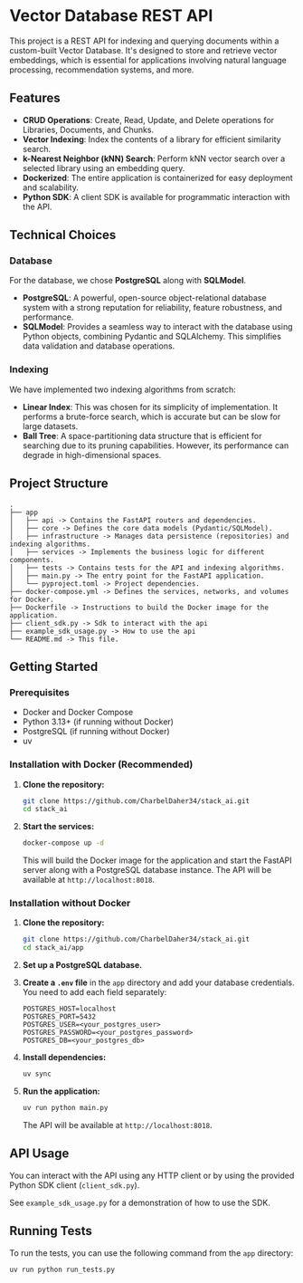 # Vector Database REST API

This project is a REST API for indexing and querying documents within a custom-built Vector Database. It's designed to store and retrieve vector embeddings, which is essential for applications involving natural language processing, recommendation systems, and more.

## Features

*   **CRUD Operations**: Create, Read, Update, and Delete operations for Libraries, Documents, and Chunks.
*   **Vector Indexing**: Index the contents of a library for efficient similarity search.
*   **k-Nearest Neighbor (kNN) Search**: Perform kNN vector search over a selected library using an embedding query.
*   **Dockerized**: The entire application is containerized for easy deployment and scalability.
*   **Python SDK**: A client SDK is available for programmatic interaction with the API.

## Technical Choices

### Database

For the database, we chose **PostgreSQL** along with **SQLModel**.

*   **PostgreSQL**: A powerful, open-source object-relational database system with a strong reputation for reliability, feature robustness, and performance.
*   **SQLModel**: Provides a seamless way to interact with the database using Python objects, combining Pydantic and SQLAlchemy. This simplifies data validation and database operations.

### Indexing

We have implemented two indexing algorithms from scratch:

*   **Linear Index**: This was chosen for its simplicity of implementation. It performs a brute-force search, which is accurate but can be slow for large datasets.
*   **Ball Tree**: A space-partitioning data structure that is efficient for searching due to its pruning capabilities. However, its performance can degrade in high-dimensional spaces.

## Project Structure

```
.
├── app
│   ├── api -> Contains the FastAPI routers and dependencies.
│   ├── core -> Defines the core data models (Pydantic/SQLModel).
│   ├── infrastructure -> Manages data persistence (repositories) and indexing algorithms.
│   ├── services -> Implements the business logic for different components.
│   ├── tests -> Contains tests for the API and indexing algorithms.
│   ├── main.py -> The entry point for the FastAPI application.
│   └── pyproject.toml -> Project dependencies.
├── docker-compose.yml -> Defines the services, networks, and volumes for Docker.
├── Dockerfile -> Instructions to build the Docker image for the application.
├── client_sdk.py -> Sdk to interact with the api
├── example_sdk_usage.py -> How to use the api
└── README.md -> This file.
```

## Getting Started

### Prerequisites

*   Docker and Docker Compose
*   Python 3.13+ (if running without Docker)
*   PostgreSQL (if running without Docker)
*   uv

### Installation with Docker (Recommended)

1.  **Clone the repository:**
    ```bash
    git clone https://github.com/CharbelDaher34/stack_ai.git
    cd stack_ai
    ```

2.  **Start the services:**
    ```bash
    docker-compose up -d
    ```
    This will build the Docker image for the application and start the FastAPI server along with a PostgreSQL database instance. The API will be available at `http://localhost:8018`.

### Installation without Docker

1.  **Clone the repository:**
    ```bash
    git clone https://github.com/CharbelDaher34/stack_ai.git
    cd stack_ai/app
    ```

2.  **Set up a PostgreSQL database.**

3.  **Create a `.env` file** in the `app` directory and add your database credentials. You need to add each field separately:
    ```env
    POSTGRES_HOST=localhost
    POSTGRES_PORT=5432
    POSTGRES_USER=<your_postgres_user>
    POSTGRES_PASSWORD=<your_postgres_password>
    POSTGRES_DB=<your_postgres_db>
    ```

4.  **Install dependencies:**
    ```bash
    uv sync
    ```

5.  **Run the application:**
    ```bash
    uv run python main.py
    ```
    The API will be available at `http://localhost:8018`.

## API Usage

You can interact with the API using any HTTP client or by using the provided Python SDK client (`client_sdk.py`).

See `example_sdk_usage.py` for a demonstration of how to use the SDK.

## Running Tests

To run the tests, you can use the following command from the `app` directory:
```bash
uv run python run_tests.py
``` 